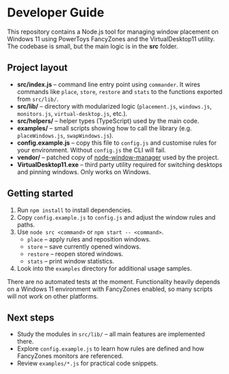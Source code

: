 # Developer Guide

This repository contains a Node.js tool for managing window placement on Windows 11 using PowerToys FancyZones and the VirtualDesktop11 utility. The codebase is small, but the main logic is in the **src** folder.

## Project layout

- **src/index.js** – command line entry point using `commander`. It wires commands like `place`, `store`, `restore` and `stats` to the functions exported from `src/lib/`.
- **src/lib/** – directory with modularized logic (`placement.js`, `windows.js`, `monitors.js`, `virtual-desktop.js`, etc.).
- **src/helpers/** – helper types (TypeScript) used by the main code.
- **examples/** – small scripts showing how to call the library (e.g. `placeWindows.js`, `swapWindows.js`).
- **config.example.js** – copy this file to `config.js` and customise rules for your environment. Without `config.js` the CLI will fail.
- **vendor/** – patched copy of [node-window-manager](https://github.com/sentialx/node-window-manager) used by the project.
- **VirtualDesktop11.exe** – third party utility required for switching desktops and pinning windows. Only works on Windows.

## Getting started

1. Run `npm install` to install dependencies.
2. Copy `config.example.js` to `config.js` and adjust the window rules and paths.
3. Use `node src <command>` or `npm start -- <command>`.
   - `place` – apply rules and reposition windows.
   - `store` – save currently opened windows.
   - `restore` – reopen stored windows.
   - `stats` – print window statistics.
4. Look into the `examples` directory for additional usage samples.

There are no automated tests at the moment. Functionality heavily depends on a Windows 11 environment with FancyZones enabled, so many scripts will not work on other platforms.

## Next steps

- Study the modules in `src/lib/` – all main features are implemented there.
- Explore `config.example.js` to learn how rules are defined and how FancyZones monitors are referenced.
- Review `examples/*.js` for practical code snippets.


